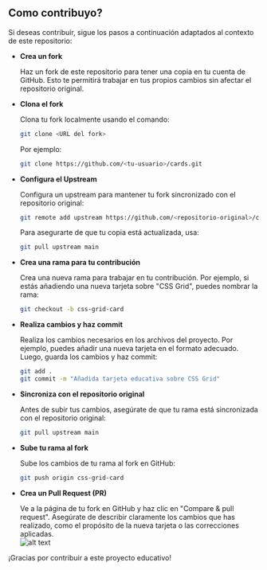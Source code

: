 ## Como contribuyo?
Si deseas contribuir, sigue los pasos a continuación adaptados al contexto de este repositorio:

- **Crea un fork**

    Haz un fork de este repositorio para tener una copia en tu cuenta de GitHub. Esto te permitirá trabajar en tus propios cambios sin afectar el repositorio original.

- **Clona el fork**

    Clona tu fork localmente usando el comando:  
    ```bash
    git clone <URL del fork>
    ```  
    Por ejemplo:  
    ```bash
    git clone https://github.com/<tu-usuario>/cards.git
    ```

- **Configura el Upstream**

    Configura un upstream para mantener tu fork sincronizado con el repositorio original:  
    ```bash
    git remote add upstream https://github.com/<repositorio-original>/cards.git
    ```  
    Para asegurarte de que tu copia está actualizada, usa:  
    ```bash
    git pull upstream main
    ```

- **Crea una rama para tu contribución**

    Crea una nueva rama para trabajar en tu contribución. Por ejemplo, si estás añadiendo una nueva tarjeta sobre "CSS Grid", puedes nombrar la rama:  
    ```bash
    git checkout -b css-grid-card
    ```

- **Realiza cambios y haz commit**

    Realiza los cambios necesarios en los archivos del proyecto. Por ejemplo, puedes añadir una nueva tarjeta en el formato adecuado. Luego, guarda los cambios y haz commit:  
    ```bash
    git add .
    git commit -m "Añadida tarjeta educativa sobre CSS Grid"
    ```

- **Sincroniza con el repositorio original**

    Antes de subir tus cambios, asegúrate de que tu rama está sincronizada con el repositorio original:  
    ```bash
    git pull upstream main
    ```

- **Sube tu rama al fork**

    Sube los cambios de tu rama al fork en GitHub:  
    ```bash
    git push origin css-grid-card
    ```

- **Crea un Pull Request (PR)**

    Ve a la página de tu fork en GitHub y haz clic en "Compare & pull request". Asegúrate de describir claramente los cambios que has realizado, como el propósito de la nueva tarjeta o las correcciones aplicadas.  
    ![alt text](resourses/image.png)

¡Gracias por contribuir a este proyecto educativo!
